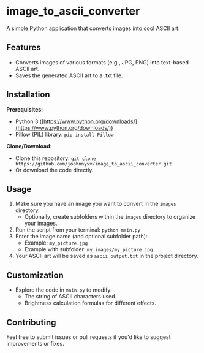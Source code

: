 # image_to_ascii_converter

A simple Python application that converts images into cool ASCII art.

## Features

* Converts images of various formats (e.g., JPG, PNG) into text-based ASCII art.
* Saves the generated ASCII art to a .txt file.

## Installation

**Prerequisites:**

* Python 3 ([https://www.python.org/downloads/](https://www.python.org/downloads/))
* Pillow (PIL) library: `pip install Pillow`

**Clone/Download:**

* Clone this repository: `git clone https://github.com/joohnnyvv/image_to_ascii_converter.git`
* Or download the code directly.

## Usage

1. Make sure you have an image you want to convert in the `images` directory.
   * Optionally, create subfolders within the `images` directory to organize your images. 
2. Run the script from your terminal: `python main.py`
3. Enter the image name (and optional subfolder path):
   * Example: `my_picture.jpg`
   * Example with subfolder: `my_images/my_picture.jpg`
4. Your ASCII art will be saved as `ascii_output.txt` in the project directory.  

## Customization

* Explore the code in `main.py` to modify:
   * The string of ASCII characters used.
   * Brightness calculation formulas for different effects. 

## Contributing

Feel free to submit issues or pull requests if you'd like to suggest improvements or fixes. 
